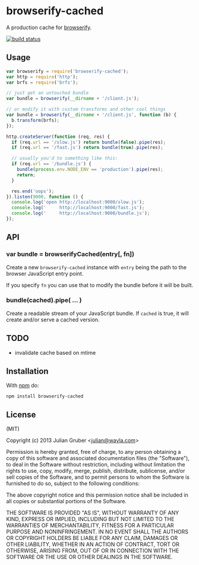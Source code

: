 
# browserify-cached

A production cache for
[browserify](https://github.com/substack/node-browserify).

[![build status](https://secure.travis-ci.org/Wayla/browserify-cached.png)](http://travis-ci.org/Wayla/browserify-cached)

## Usage

```js
var browserify = require('browserify-cached');
var http = require('http');
var brfs = require('brfs');

// just get an untouched bundle
var bundle = browserify(__dirname + '/client.js');

// or modify it with custom transforms and other cool things
var bundle = browserify(__dirname + '/client.js', function (b) {
  b.transform(brfs);
});

http.createServer(function (req, res) {
  if (req.url == '/slow.js') return bundle(false).pipe(res);
  if (req.url == '/fast.js') return bundle(true).pipe(res);

  // usually you'd to something like this:
  if (req.url == '/bundle.js') {
    bundle(process.env.NODE_ENV == 'production').pipe(res);
    return;
  }

  res.end('oops');
}).listen(9000, function () {
  console.log('open http://localhost:9000/slow.js');
  console.log('     http://localhost:9000/fast.js');
  console.log('     http://localhost:9000/bundle.js');
});
```

## API

### var bundle = browserifyCached(entry[, fn])

Create a new `browserify-cached` instance with `entry` being the path to the
browser JavaScript entry point.

If you specify `fn` you can use that to modify the bundle before it will be
built.

### bundle(cached).pipe( ... )

Create a readable stream of your JavaScript bundle. If `cached` is true, it
will create and/or serve a cached version.

## TODO

* invalidate cache based on mtime

## Installation

With [npm](https://npmjs.org) do:

```
npm install browserify-cached
```

## License

(MIT)

Copyright (c) 2013 Julian Gruber &lt;julian@wayla.com&gt;

Permission is hereby granted, free of charge, to any person obtaining a copy of
this software and associated documentation files (the "Software"), to deal in
the Software without restriction, including without limitation the rights to
use, copy, modify, merge, publish, distribute, sublicense, and/or sell copies
of the Software, and to permit persons to whom the Software is furnished to do
so, subject to the following conditions:

The above copyright notice and this permission notice shall be included in all
copies or substantial portions of the Software.

THE SOFTWARE IS PROVIDED "AS IS", WITHOUT WARRANTY OF ANY KIND, EXPRESS OR
IMPLIED, INCLUDING BUT NOT LIMITED TO THE WARRANTIES OF MERCHANTABILITY,
FITNESS FOR A PARTICULAR PURPOSE AND NONINFRINGEMENT. IN NO EVENT SHALL THE
AUTHORS OR COPYRIGHT HOLDERS BE LIABLE FOR ANY CLAIM, DAMAGES OR OTHER
LIABILITY, WHETHER IN AN ACTION OF CONTRACT, TORT OR OTHERWISE, ARISING FROM,
OUT OF OR IN CONNECTION WITH THE SOFTWARE OR THE USE OR OTHER DEALINGS IN THE
SOFTWARE.
